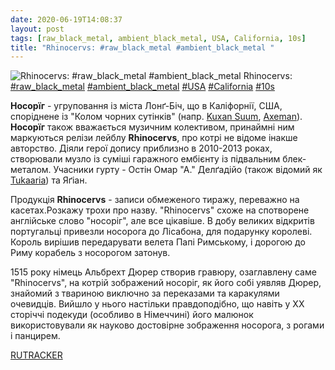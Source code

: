 ```yaml
---
date: 2020-06-19T14:08:37
layout: post
tags: [raw_black_metal, ambient_black_metal, USA, California, 10s]
title: "Rhinocervs: #raw_black_metal #ambient_black_metal "
---
```

![Rhinocervs: #raw_black_metal #ambient_black_metal ](https://res.cloudinary.com/vast-space-unexplored/image/upload/q_auto,dpr_auto,w_auto/photos/photo_1000_19-06-2020_14-08-37.jpg)
Rhinocervs: [#raw_black_metal](/tags/#raw_black_metal) [#ambient_black_metal](/tags/#ambient_black_metal) [#USA](/tags/#USA) [#California](/tags/#California) [#10s](/tags/#10s)

**Носорїг** - угруповання із міста Лонґ-Біч, що в Каліфорнії, США, споріднене із &quot;Колом чорних сутінків&quot; (напр. [Kuxan Suum](/2020-03-10-kuxan-suum--depressive-black-metal-atmospheric-black-metal), [Axeman](/2020-04-09-axeman--old-school-black-metal-blackened-crust-usa)). **Носорїг** також вважається музичним колективом, принаймні ним маркуються релізи лейблу **Rhinocervs**, про котрі не відоме інакше авторство. Діяли герої допису приблизно в 2010-2013 роках, створювали музло із суміші гаражного ембієнту із підвальним блек-металом. Учасники гурту - Остін Омар &quot;А.&quot; Делґадійо (також відомий як [Tukaaria](/2020-06-09-tukaaria--raw-black-metal-usa-california-10s)) та Яґіан.

Продукція **Rhinocervs** - записи обмеженого тиражу, переважно на касетах.Розкажу трохи про назву. &quot;Rhinocervs&quot; схоже на спотворене англійське слово &quot;носоріг&quot;, але все цікавіше. В добу великих відкритів португальці привезли носорога до Лісабона, для подарунку королеві. Король вирішив передарувати велета Папі Римському, і дорогою до Риму корабель з носорогом затонув.

1515 року німець Альбрехт Дюрер створив гравюру, озаглавлену саме &quot;Rhinocervs&quot;, на котрій зображений носоріг, як його собі уявляв Дюрер, знайомий з твариною виключно за переказами та каракулями очевидців. Вийшло у нього настільки правдоподібно, що навіть у XX сторіччі подекуди (особливо в Німеччині) його малюнок використовували як науково достовірне зображення носорога, з рогами і панцирем.

[RUTRACKER](https://rutracker.org/forum/viewtopic.php?t=3934927)